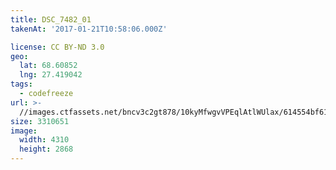 ```yaml
---
title: DSC_7482_01
takenAt: '2017-01-21T10:58:06.000Z'

license: CC BY-ND 3.0
geo:
  lat: 68.60852
  lng: 27.419042
tags:
  - codefreeze
url: >-
  //images.ctfassets.net/bncv3c2gt878/10kyMfwgvVPEqlAtlWUlax/614554bf61b897062f7a09374d4bf48e/dsc_7482_01_32455768436_o
size: 3310651
image:
  width: 4310
  height: 2868
---
```

